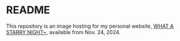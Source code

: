 # README

This repository is an image hosting for my personal website, [WHAT A STARRY NIGHT~](https://helloworld-1017.github.io/), available from Nov. 24, 2024.
